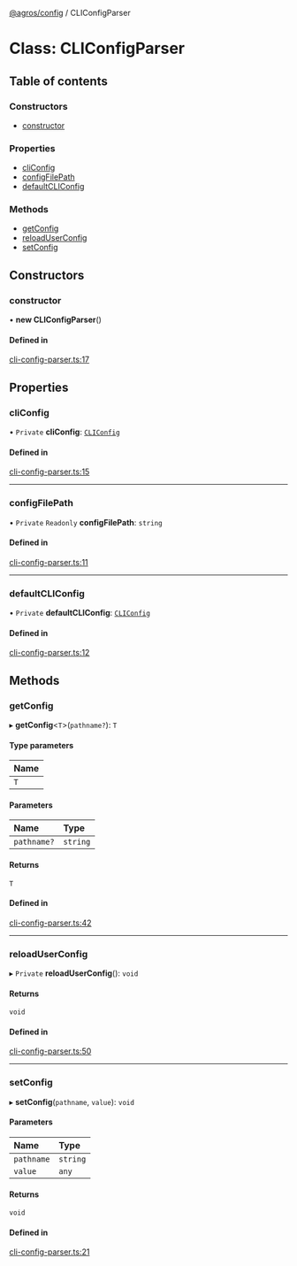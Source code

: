 [@agros/config](../index.md) / CLIConfigParser

# Class: CLIConfigParser

## Table of contents

### Constructors

- [constructor](CLIConfigParser.md#constructor)

### Properties

- [cliConfig](CLIConfigParser.md#cliconfig)
- [configFilePath](CLIConfigParser.md#configfilepath)
- [defaultCLIConfig](CLIConfigParser.md#defaultcliconfig)

### Methods

- [getConfig](CLIConfigParser.md#getconfig)
- [reloadUserConfig](CLIConfigParser.md#reloaduserconfig)
- [setConfig](CLIConfigParser.md#setconfig)

## Constructors

### <a id="constructor" name="constructor"></a> constructor

• **new CLIConfigParser**()

#### Defined in

[cli-config-parser.ts:17](https://github.com/agrosjs/agros/blob/f31aa82/packages/agros-config/src/cli-config-parser.ts#L17)

## Properties

### <a id="cliconfig" name="cliconfig"></a> cliConfig

• `Private` **cliConfig**: [`CLIConfig`](../interfaces/CLIConfig.md)

#### Defined in

[cli-config-parser.ts:15](https://github.com/agrosjs/agros/blob/f31aa82/packages/agros-config/src/cli-config-parser.ts#L15)

___

### <a id="configfilepath" name="configfilepath"></a> configFilePath

• `Private` `Readonly` **configFilePath**: `string`

#### Defined in

[cli-config-parser.ts:11](https://github.com/agrosjs/agros/blob/f31aa82/packages/agros-config/src/cli-config-parser.ts#L11)

___

### <a id="defaultcliconfig" name="defaultcliconfig"></a> defaultCLIConfig

• `Private` **defaultCLIConfig**: [`CLIConfig`](../interfaces/CLIConfig.md)

#### Defined in

[cli-config-parser.ts:12](https://github.com/agrosjs/agros/blob/f31aa82/packages/agros-config/src/cli-config-parser.ts#L12)

## Methods

### <a id="getconfig" name="getconfig"></a> getConfig

▸ **getConfig**<`T`\>(`pathname?`): `T`

#### Type parameters

| Name |
| :------ |
| `T` |

#### Parameters

| Name | Type |
| :------ | :------ |
| `pathname?` | `string` |

#### Returns

`T`

#### Defined in

[cli-config-parser.ts:42](https://github.com/agrosjs/agros/blob/f31aa82/packages/agros-config/src/cli-config-parser.ts#L42)

___

### <a id="reloaduserconfig" name="reloaduserconfig"></a> reloadUserConfig

▸ `Private` **reloadUserConfig**(): `void`

#### Returns

`void`

#### Defined in

[cli-config-parser.ts:50](https://github.com/agrosjs/agros/blob/f31aa82/packages/agros-config/src/cli-config-parser.ts#L50)

___

### <a id="setconfig" name="setconfig"></a> setConfig

▸ **setConfig**(`pathname`, `value`): `void`

#### Parameters

| Name | Type |
| :------ | :------ |
| `pathname` | `string` |
| `value` | `any` |

#### Returns

`void`

#### Defined in

[cli-config-parser.ts:21](https://github.com/agrosjs/agros/blob/f31aa82/packages/agros-config/src/cli-config-parser.ts#L21)

